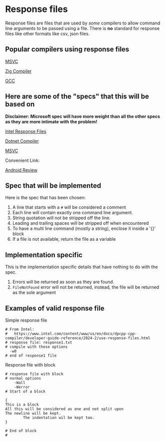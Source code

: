 # Response files

Response files are files that are used by *some* compilers to allow command line arguments to be passed using a file.
There is **no** standard for response files like other formats like csv, json files.

## Popular compilers using response files

[MSVC](https://learn.microsoft.com/en-us/cpp/build/reference/cl-command-files?view=msvc-170)

[Zig Compiler](https://github.com/ziglang/zig)

[GCC](https://gcc.gnu.org/onlinedocs/gcc-4.6.3/gcc/Overall-Options.html)

## Here are some of the "specs" that this will be based on

**Disclaimer: Microsoft spec will have more weight than all the other specs as they are more intimate with the problem!**

[Intel Response Files](https://www.intel.com/content/www/us/en/docs/dpcpp-cpp-compiler/developer-guide-reference/2024-2/use-response-files.html)

[Dotnet Compiler](https://learn.microsoft.com/en-us/dotnet/visual-basic/reference/command-line-compiler/specify-response-file)

[MSVC](https://learn.microsoft.com/en-us/cpp/build/reference/cl-command-files?view=msvc-170)

Convenient Link:

[Android Review](https://android-review.linaro.org/plugins/gitiles/toolchain/sccache/+/80499f8732f081ebb44dc60a24cb325e220ddd39/docs/ResponseFiles.md)

## Spec that will be implemented

Here is the spec that has been chosen:

1. A line that starts with a `#` will be considered a comment
2. Each line will contain exactly one command line argument.
3. String quotation will not be stripped off the line.
4. Leading and trailing spaces will be stripped off when encountered
5. To have a multi line command (mostly a string), enclose it inside a '{}' block
6. If a file is not available, return the file as a variable

## Implementation specific

This is the implementation specific details that have nothing to do with the spec.

1. Errors will be returned as soon as they are found.
2. `FileNotFound` error will not be returned, instead, the file will be returned as the sole argument

## Examples of valid response file

Simple response file

```rsp
# From Intel:
#   https://www.intel.com/content/www/us/en/docs/dpcpp-cpp-compiler/developer-guide-reference/2024-2/use-response-files.html
# response file: response1.txt
# compile with these options 
  -w0  
# end of response1 file 
```

Response file with block

```rsp
# response file with block
# normal options
    -Wall
    -Werror
# Start of a block

{
This is a block
All this will be considered as one and not split upon
The newline will be kept.
        The indentation wil be kept too.
}

# End of block
#
```

